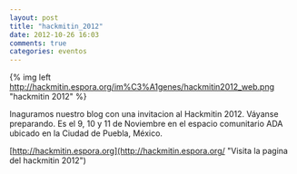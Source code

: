 ```yaml
---
layout: post
title: "hackmitin_2012"
date: 2012-10-26 16:03
comments: true
categories: eventos
---
```

{% img left http://hackmitin.espora.org/im%C3%A1genes/hackmitin2012_web.png "hackmitin 2012" %}

Inaguramos nuestro blog con una invitacion al Hackmitin 2012. Váyanse preparando. Es el 9, 10 y 11 de Noviembre en el espacio comunitario ADA ubicado en la Ciudad de Puebla, México.


[http://hackmitin.espora.org](http://hackmitin.espora.org/ "Visita la pagina del hackmitin 2012")

